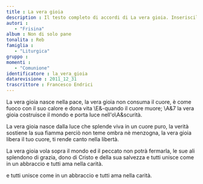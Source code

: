 ```yaml
--- 
title : La vera gioia
description : Il testo completo di accordi di La vera gioia. Inseriscila nel tuo canzoniere!
autori : 
   - "Frisina"
album : Non di solo pane
tonalita : Reb
famiglia : 
   - "Liturgica"
gruppo : 
momenti : 
   - "Comunione"
identificatore : la_vera_gioia
datarevisione : 2011_12_31
trascrittore : Francesco Endrici
--- 
```




La vera gioia nasce nella pace, 
la vera gioia non consuma il cuore, 
è come fuoco con il suo calore 
e dona vita \E&-quando il cuore muore; \A&7
la vera gioia costruisce il mondo 
e porta luce nell'o\A&scurità. 


La vera gioia nasce dalla luce 
che splende viva in un cuore puro, 
la verità sostiene la sua fiamma 
perciò non teme ombra nè menzogna, 
la vera gioia libera il tuo cuore, 
ti rende canto nella libertà. 


La vera gioia vola sopra il mondo 
ed il peccato non potrà fermarla, 
le sue ali splendono di grazia, 
dono di Cristo e della sua salvezza 
e tutti unisce come in un abbraccio 
e tutti ama nella carità. 


e tutti unisce come in un abbraccio 
e tutti ama nella carità.


